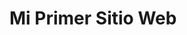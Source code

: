 
<!DOCTYPE html>
<html lang="es">
<head>
    <meta charset="UTF-8">
    <meta name="viewport" content="width=device-width, initial-scale=1.0">
    <title>Mi Web</title>
</head>
<body>
    <h1>Mi Primer Sitio Web</h1>
</body>
</html>
